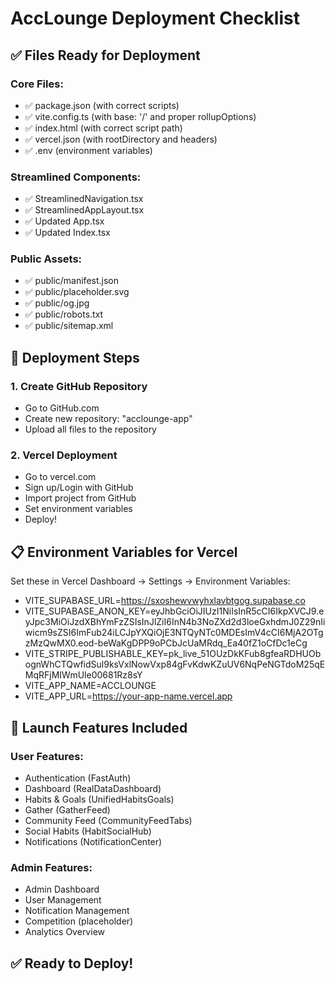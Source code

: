 # AccLounge Deployment Checklist

## ✅ Files Ready for Deployment

### Core Files:
- ✅ package.json (with correct scripts)
- ✅ vite.config.ts (with base: '/' and proper rollupOptions)
- ✅ index.html (with correct script path)
- ✅ vercel.json (with rootDirectory and headers)
- ✅ .env (environment variables)

### Streamlined Components:
- ✅ StreamlinedNavigation.tsx
- ✅ StreamlinedAppLayout.tsx
- ✅ Updated App.tsx
- ✅ Updated Index.tsx

### Public Assets:
- ✅ public/manifest.json
- ✅ public/placeholder.svg
- ✅ public/og.jpg
- ✅ public/robots.txt
- ✅ public/sitemap.xml

## 🚀 Deployment Steps

### 1. Create GitHub Repository
- Go to GitHub.com
- Create new repository: "acclounge-app"
- Upload all files to the repository

### 2. Vercel Deployment
- Go to vercel.com
- Sign up/Login with GitHub
- Import project from GitHub
- Set environment variables
- Deploy!

## 📋 Environment Variables for Vercel

Set these in Vercel Dashboard → Settings → Environment Variables:

- VITE_SUPABASE_URL=https://sxoshewvwyhxlavbtgog.supabase.co
- VITE_SUPABASE_ANON_KEY=eyJhbGciOiJIUzI1NiIsInR5cCI6IkpXVCJ9.eyJpc3MiOiJzdXBhYmFzZSIsInJlZiI6InN4b3NoZXd2d3loeGxhdmJ0Z29nIiwicm9sZSI6ImFub24iLCJpYXQiOjE3NTQyNTc0MDEsImV4cCI6MjA2OTgzMzQwMX0.eod-beWaKgDPP9oPCbJcUaMRdq_Ea40fZ1oCfDc1eCg
- VITE_STRIPE_PUBLISHABLE_KEY=pk_live_51OUzDkKFub8gfeaRDHUObognWhCTQwfidSul9ksVxlNowVxp84gFvKdwKZuUV6NqPeNGTdoM25qEMqRFjMIWmUle00681Rz8sY
- VITE_APP_NAME=ACCLOUNGE
- VITE_APP_URL=https://your-app-name.vercel.app

## 🎯 Launch Features Included

### User Features:
- Authentication (FastAuth)
- Dashboard (RealDataDashboard)
- Habits & Goals (UnifiedHabitsGoals)
- Gather (GatherFeed)
- Community Feed (CommunityFeedTabs)
- Social Habits (HabitSocialHub)
- Notifications (NotificationCenter)

### Admin Features:
- Admin Dashboard
- User Management
- Notification Management
- Competition (placeholder)
- Analytics Overview

## ✅ Ready to Deploy!


